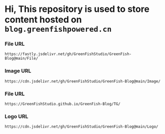 # Hi, This repository is used to store content hosted on `blog.greenfishpowered.cn`


### File URL
```
https://fastly.jsdelivr.net/gh/GreenFishStudio/GreenFish-Blog@main/File/
```

### Image URL
```
https://cdn.jsdelivr.net/gh/GreenFishStudio/GreenFish-Blog@main/Image/
```

### File URL
```
https://GreenFishStudio.github.io/GreenFish-Blog/TG/
```

### Logo URL
```
https://cdn.jsdelivr.net/gh/GreenFishStudio/GreenFish-Blog@main/Logo/
```
